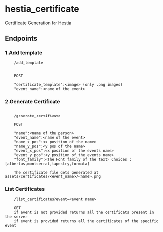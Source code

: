# hestia_certificate

Certificate Generation for Hestia

## Endpoints

### 1.Add template

```
    /add_template


    POST

    "certificate_template":<image> (only .png images)
    "event_name":<name of the event>

```

### 2.Generate Certificate

```

    /generate_certificate

    POST

    "name":<name of the person>
    "event_name":<name of the event>
    "name_x_pos":<x position of the name>
    "name_y_pos":<y pos of the name>
    "event_x_pos":<x position of the events name>
    "event_y_pos":<y position of the events name>
    "font_family":<The Font family of the text> Choices : [albertus,montserrat,tapestry,formata]

    The certificate file gets generated at assets/certificates/<event_name>/<name>.png
```
### List Certificates
```
    /list_certificates?event=<event name>
    
    GET
    if event is not provided returns all the certificats present in the server
    if event is provided returns all the certificates of the specific event
